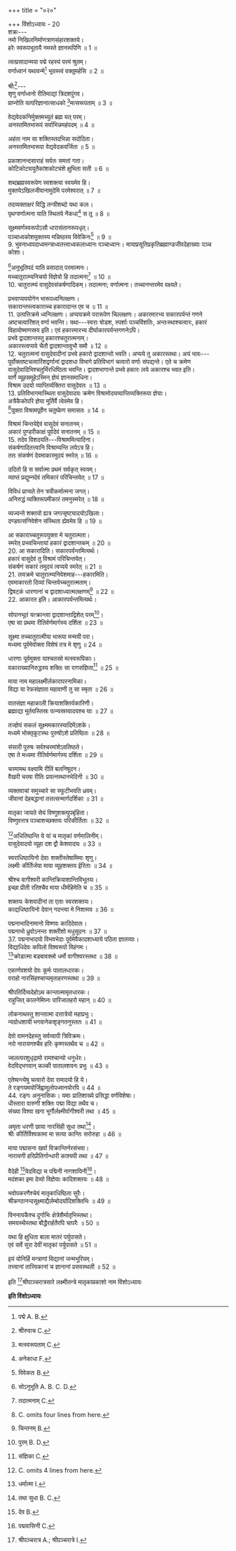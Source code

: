 +++
title = "०२०"

+++
विंशोऽध्यायः - 20  
शक्रः---  
नमो निखिलनिर्माणत्राणसंहारशक्तये।  
हरेः स्वरूपभूतायै नमस्ते ज्ञानरूपिणि ॥ 1 ॥  

त्वत्प्रसादान्मया पद्मे रहस्यं परमं श्रुतम्।  
वर्णाध्वानं यथावन्मे[^1] भूयस्त्वं वक्तुमर्हसि ॥ 2 ॥  


[^1]: पद्मे A. B. 
  
श्रीः[^2]---  
शृणु वर्णाध्वनो रीतिमाद्यां त्रिदशपुंगव।  
प्राप्नोति यत्परिज्ञानात्साधको [^3]मत्सरूपताम् ॥ 3 ॥  


[^2]: श्रीरुवाच C. 
  

[^3]: मत्स्वरूपताम् C. 
  
वेद्यवेदकनिर्मुक्तमच्युतं ब्रह्म यत् परम्।  
अनस्तमितभारूपं सर्वाभिन्नमहंपदम् ॥ 4 ॥  

अहंता नाम सा शक्तिस्तदभिन्ना सदोदिता।  
अनस्तमितभारूपा वेद्यवेदकवर्जिता ॥ 5 ॥  

प्रकाशानन्दसाराहं सर्वतः समतां गता।  
कोटिकोट्ययुतैकांशकोट्यंशे क्षुभिता सती ॥ 6 ॥  

शब्दब्रह्मस्वरूपेण स्वशक्त्या स्वयमेव हि।  
मुक्तयेऽखिलजीवानामुदेमि परमेश्वरात् ॥ 7 ॥  

तदव्यक्ताक्षरं विद्धि तन्त्रीशब्दो यथा कलः।  
पृथग्वर्णात्मना याति स्थितये नैकधा[^4] स तु ॥ 8 ॥  


[^4]: अनेकाधा F. 
  
सूक्ष्मवर्णस्वरूपोऽसौ धारासंतानरूपधृत्।  
पञ्चाध्वकोशमुक्तस्य मन्निष्ठस्य विवेकिनः[^5] ॥ 9 ॥  
9. भुवनाध्वपदाध्वमन्त्राध्वतत्त्वाध्वकलाध्वानः पञ्चाध्वानः। मायाप्रसूतिप्रकृतिब्रह्माण्डजीवदेहाख्याः पञ्च कोशाः।  

[^5]: विवेकतः B. 
  
[^6]अनुभूतिपदं याति प्रसादात् परमात्मनः।  
मच्चातुरात्म्यनिचयो विज्ञेयो हि तदात्मना[^7] ॥ 10 ॥  
10. चातुरात्म्यं वासुदेवसंकर्षणादिकम्। तदात्मना; वर्णात्मना। तच्चानन्तरमेव वक्ष्यते।  

[^6]: सोऽनुभूति A. B. C. D. 
  

[^7]: तदात्मनाम् C. 
  
प्रभवाप्यययोगेन भारूपध्वनिलक्षणः।  
सकारान्तस्त्वकाराच्च हकारादान्त एव च ॥ 11 ॥  
11. उत्पत्तिक्रमे ध्वनिलक्षणः। अप्ययक्रमे परारूपेण चिल्लक्षणः। अकारमारभ्य सकारपर्यन्तं गणने अष्टचत्वारिंशत् वर्णा भवन्ति। यथा---स्वराः षोडश, स्पर्शाः पञ्चविंशतिः, अन्तःस्थाश्चत्वारः, हकारं विहायोष्माणस्रय इति। एवं हकारमारभ्य दीर्घाकारपर्यन्तगणनेऽपि।  
प्रभवे द्वादशान्तस्तु हकारश्चतुरात्मनाम्।  
अकारस्त्वप्यये चैतौ द्वादशान्तावुभौ समौ ॥ 12 ॥  
12. चतुरात्मनां वासुदेवादीनां प्रभवे हकारो द्वादशान्तो भवति। अप्यये तु अकारस्तथा। अयं भावः---पूर्वोक्ताष्टचत्वारिंशद्वर्णानां द्वादशधा विभागे प्रतिविभागं चत्वारो वर्णाः संपद्यन्ते। एते च क्रमेण वासुदेवादिभिश्चतुर्भिरधिष्ठिता भवन्ति। द्वादशभागान्ते प्रभवे हकारः लये अकारश्च भवत इति।  
वार्णे व्यूहसमूहेऽस्मिन् ज्ञेयं ज्ञानसमाधिना।  
विश्राम उदयो व्याप्तिर्व्यक्तिरा वासुदेवतः ॥ 13 ॥  
13. प्रतिविभागमास्थिता वासुदेवादयः क्रमेण विश्रामोदयव्याप्तिव्यक्तिरूपा ज्ञेयाः।  
अत्रैकैकोपरि ज्ञेया मूर्तिर्वै त्वेवमेव हि।  
[^8]युक्ता विश्रामपूर्वेण चतुष्केण समासतः ॥ 14 ॥  


[^8]: C. omits four lines from here. 
  
विश्रामं चिन्तयेद्देवं वासुदेवं सनातनम्।  
अकारं पुण्डरीकाक्षं पूर्वदेवं सनातनम् ॥ 15 ॥  
15. तदेव विशदयति---विश्राममित्यादिना।  
संकर्षणादितत्त्वानि विश्राम्यन्ति लयेऽत्र हि।  
ततः संकर्षणं देवमाकारमुदयं स्मरेत् ॥ 16 ॥  

उदितो हि स सर्वात्मा प्रथमं सर्वकृत् स्वयम्।  
व्याप्तं प्रद्युम्नदेवं तमिकारं परिचिन्तयेत् ॥ 17 ॥  

विविधं प्राप्यते तेन त्रयीकर्मात्मना जगत्।  
अनिरुद्धं व्यक्तिरूपमीकारं तमनुस्मरेत् ॥ 18 ॥  

व्यज्यन्ते शक्तयो ह्यत्र जगत्सृष्ट्यादयोऽखिलाः।  
दण्डवत्संनिवेशेन संस्थिता ह्येवमेव हि ॥ 19 ॥  

आ सकाराच्चतूरूपयुक्ता मे चतुरात्मता।  
स्मरेत् प्रभवचिन्तायां हकारं द्वादशान्तकम् ॥ 20 ॥  
20. आ सकारादिति। सकारपर्यन्तमित्यर्थः।  
हकारं वासुदेवं तु विश्रामं परिचिन्तयेत्।  
संकर्षणं सकारं तमुदयं त्वप्यये स्मरेत् ॥ 21 ॥  
21. लयक्रमे चातुरात्म्यनिवेशमाह---हकारमिति।  
एवमाकारतो दिव्यां चिन्तयेच्चतुरात्मताम्।  
द्विषट्‌कं धारणानां च द्वादशाध्यात्मलक्षणम्[^9] ॥ 22 ॥  
22. आकारत इति। आकारपर्यन्तमित्यर्थः।  

[^9]: चिन्तनम् B. 
  
सोपानभूतं यत्क्रान्त्वा द्वादशान्ताद्विशेत् परम्[^10]।  
एषा सा प्रथमा रीतिर्वर्णमार्गस्य दर्शिता ॥ 23 ॥  


[^10]: पुरम् B. D. 
  
सूक्ष्मा तच्चातुरात्मीया भारूपा मन्मयी परा।  
मध्यमा पूर्वमेवोक्ता विशेषं तत्र मे शृणु ॥ 24 ॥  

धारणाः पूर्वमुक्ता याश्चतस्रो मत्स्वरूपिकाः।  
वकाराख्यानिरुद्धस्य शक्तिः सा रागसंज्ञिता[^11] ॥ 25 ॥  


[^11]: संज्ञिका C. 
  
माया नाम महालक्ष्मीर्लकारापरनामिका।  
विद्या या रेफसंज्ञाता महावाणी तु सा स्मृता ॥ 26 ॥  

वातसंज्ञा महाकाली क्रियाशक्तिर्यकारिणी।  
ब्रह्माद्या मूर्तयस्तिस्रः पत्न्यस्रय्यादयश्च याः ॥ 27 ॥  

तज्ज्ञेयं सकलं सूक्ष्ममकारस्यादिमेंऽशके।  
मध्यमे भोक्तृकूटस्थः पुरुषोंऽशे प्रतिष्ठितः ॥ 28 ॥  

संसारी पुरुषः सर्वश्चरमांशेऽवतिष्ठते।  
एषा ते मध्यमा रीतिर्वर्णमार्गस्य दर्शिता ॥ 29 ॥  

चरमामथ वक्ष्यामि रीतिं बलनिषूदन।  
वैखरी चरमा रीतिः प्रयत्नस्थानभेदिनी ॥ 30 ॥  

व्यक्तवाचां समुच्चारे सा स्फुटीभवति ध्रवम्।  
जीवानां देहबद्धानां तत्तत्सन्मार्गदर्शिका ॥ 31 ॥  

मातृका जायते सेयं विष्णुशक्त्युपबृंहिता।  
विष्णुवत्तत्र पञ्चाशच्छक्तयः परिकीर्तिताः ॥ 32 ॥  

[^12]अधितिष्ठन्ति ये यां च मातृकां वर्णमालिनीम्।  
वासुदेवादयो व्यूहा दश द्वौ केशवादयः ॥ 33 ॥  


[^12]: C. omits 4 lines from here. 
  
स्वराधिष्ठायिनो देवाः शक्तीस्तेषामिमाः शृणु।  
लक्ष्मीः कीर्तिर्जया माया व्यूहशक्तय ईरिताः ॥ 34 ॥  

श्रीश्च वागीश्वरी कान्तिक्रियाशान्तिविभूतयः।  
इच्छा प्रीती रतिश्चैव माया धीर्महिमेति च ॥ 35 ॥  

शक्तयः केशवादीनां ता एताः स्वरशक्तयः।  
काद्यधिष्ठायिनो देवान् गदन्त्या मे निशामय ॥ 36 ॥  

पद्मनाभादिनामानो विष्णवः कादिदेवातः।  
पद्मनाभो ध्रुवोऽनन्तः शक्तीशो मधुसूदनः ॥ 37 ॥  
37. पद्मनाभादयो विभवभेदाः पूर्वमेवैकादशाध्याये पठिता ज्ञातव्याः।  
विद्याधिदेवः कपिलो विश्वरूपो विहंगमः।  
[^13]क्रोडात्मा बडबावक्त्त्रो धर्मो वागीश्वरस्तथा ॥ 38 ॥  


[^13]: धर्मात्मा I. 
  
एकार्णवशयो देवः कूर्मः पातालधारकः।  
वराहो नारसिंहश्चाप्यमृताहरणस्तथा ॥ 39 ॥  

श्रीपतिर्दिव्यदेहोऽथ कान्तात्मामृतधारकः।  
राहुजित् कालनेमिघ्नः पारिजातहरो महान् ॥ 40 ॥  

लोकनाथस्तु शान्तात्मा दत्तात्रेयो महाप्रभुः।  
न्यग्रोधशायी भगवानेकशृङ्गतनुस्ततः ॥ 41 ॥  

देवो वामनदेहस्तु सर्वव्यापी त्रिविक्रमः।  
नरो नारायणश्चैव हरिः कृष्णस्तथैव च ॥ 42 ॥  

ज्वलत्परशुधृद्रामो रामश्चान्यो धनुर्धरः।  
वेदविद्भगवान् कल्की पातालशयनः प्रभुः ॥ 43 ॥  

एतेष्वन्त्येषु चत्वारो देवा रामादयो हि ये।  
ते रङ्गयमयोर्जिह्वामूलोपध्मानयोरपि ॥ 44 ॥  
44. रङ्गः अनुनासिकः। यमाः प्रातिशाख्ये प्रसिद्धा वर्णविशेषाः।  
धीस्तारा वारुणी शक्तिः पद्मा विद्या तथैव च।  
संख्या विश्वा खगा भूर्गौर्लक्ष्मीर्वागीश्वरी तथा ॥ 45 ॥  

अमृता धरणी छाया नारसिंही सुधा तथा[^14]।  
श्रीः कीर्तिर्विश्वकामा मा सत्या कान्तिः सरोरुहा ॥ 46 ॥  


[^14]: तथा सुधा B. C. 
  
माया पद्मासना खर्वा विक्रान्तिर्नरसंभवा।  
नारायणी हरिप्रीतिर्गान्धारी काश्यपी तथा ॥ 47 ॥  

वैदेही [^15]वेदविद्या च पद्मिनी नागशायिनी[^16]।  
मदंशका इमा देव्यो विज्ञेयाः कादिशक्तयः ॥ 48 ॥  


[^15]: देव B. 
  

[^16]: पद्मवासिनी C. 
  
भवोपकरणैश्चेयं मातृकाधिष्ठिता सुरैः।  
श्रीकण्ठानन्दसूक्ष्माद्यैर्लम्बोदर्यादिशक्तिभिः ॥ 49 ॥  

विननायकैश्च दुर्गाभिः क्षेत्रेशैर्मातृभिस्तथा।  
समयस्थैस्तथा बौद्धैरार्हतैरपि चापरैः ॥ 50 ॥  

यथा हि क्षुधिता बाला मातरं पर्युपासते।  
एवं सर्वे सुरा देवीं मातृकां पर्युपासते ॥ 51 ॥  

इयं योनिर्हि मन्त्राणां विद्यानां जन्मभूरियम्।  
तत्त्वानां तात्त्विकानां च ज्ञानानां प्रसवस्थली ॥ 52 ॥  

इति [^17]श्रीपाञ्चरात्रसारे लक्ष्मीतन्त्रे मातृकाप्रकाशो नाम विंशोऽध्यायः  

[^17]: श्रीपञ्चरात्र A.; श्रीप़ञ्चरात्रे I. 
  
********इति विंशोऽध्यायः********
